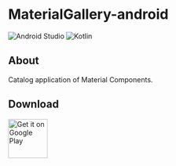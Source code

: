 # MaterialGallery-android  

![Android Studio](https://img.shields.io/badge/Android%20Studio-3.5%20Beta4-green.svg)
![Kotlin](https://img.shields.io/badge/kotlin-1.3.31-yellow.svg)

## About  
Catalog application of Material Components.  

## Download  

[<img src="https://play.google.com/intl/en_us/badges/images/generic/en_badge_web_generic.png"
alt="Get it on Google Play" height="80">](https://play.google.com/store/apps/details?id=com.numero.material_gallery)
